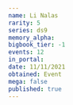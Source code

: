 ```yaml
---
name: Li Nalas
rarity: 5
series: ds9
memory_alpha:
bigbook_tier: -1
events: 12
in_portal:
date: 11/11/2021
obtained: Event
mega: false
published: true
---
```



